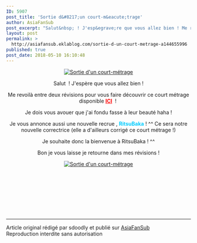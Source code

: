 ```yaml
---
ID: 5907
post_title: 'Sortie d&#8217;un court-m&eacute;trage'
author: AsiaFanSub
post_excerpt: "Salut&nbsp; ! J'esp&egrave;re que vous allez bien ! Me revoil&agrave; entre deux r&eacute;visions pour vous faire d&eacute;couvrir ce court m&eacute;trage disponible ICI &nbsp; !&nbsp; Je dois vous avouer que j'ai fondu fasse &agrave; leur beaut&eacute; haha ! Je vous annonce aussi une nouvelle recrue , RitsuBaka ! ^^ Ce sera notre nouvelle..."
layout: post
permalink: >
  http://asiafansub.eklablog.com/sortie-d-un-court-metrage-a144655996
published: true
post_date: 2018-05-10 16:10:48
---
```

<p style="text-align: center;"><a href="http://ekladata.com/aPJ75ebBJmUegFfgX8Qb-b5Y3o4.jpg"><img src="https://united-subs.dearclouds.com/wp-content/uploads/2018/05/44f78c39459520fdf640fb4190fc6a9f.jpg" alt="Sortie d'un court-m&eacute;trage"/></a></p>
<p style="text-align: center;">Salut&nbsp; ! J'esp&egrave;re que vous allez bien !</p>
<p style="text-align: center;">Me revoil&agrave; entre deux r&eacute;visions pour vous faire d&eacute;couvrir ce court m&eacute;trage disponible <strong><span style="color: #ff0000;"><a style="color: #ff0000;" href="http://asiafansub.eklablog.com/turn-it-around-a144655970">ICI</a></span></strong>&nbsp; !&nbsp;</p>
<p style="text-align: center;">Je dois vous avouer que j'ai fondu fasse &agrave; leur beaut&eacute; haha !</p>
<p style="text-align: center;">Je vous annonce aussi une nouvelle recrue , <strong><span style="color: #00ccff;">RitsuBaka</span></strong> ! ^^ Ce sera notre nouvelle correctrice (elle a d'ailleurs corrig&eacute; ce court m&eacute;trage !)</p>
<p style="text-align: center;">Je souhaite donc la bienvenue &agrave; RitsuBaka ! ^^</p>
<p style="text-align: center;">Bon je vous laisse je retourne dans mes r&eacute;visions !</p>
<p style="text-align: center;"><a href="http://ekladata.com/bFQECIpfGSm1L4JPjZYbeHnZSWI.gif"><img src="http://ekladata.com/bFQECIpfGSm1L4JPjZYbeHnZSWI@150x118.gif" alt="Sortie d'un court-m&eacute;trage"/></a></p>
<p style="text-align: center;">&nbsp;</p>
<p style="text-align: center;">&nbsp;</p><br /><br /><br /><hr />Article original rédigé par sdoodly et publié sur <a href="http://asiafansub.eklablog.com/">AsiaFanSub</a> <br /> Reproduction interdite sans autorisation